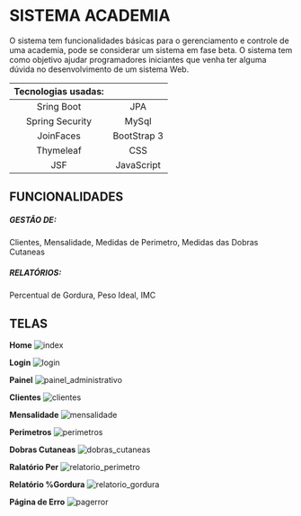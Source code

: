 # SISTEMA ACADEMIA
 O sistema tem funcionalidades básicas para o gerenciamento e controle de uma academia, pode se considerar um sistema em fase beta. O sistema tem como objetivo ajudar programadores iniciantes que venha ter alguma dúvida no desenvolvimento de um sistema Web.  

|Tecnologias usadas:      | |
|:-----------------------:|:--------------------------------------:|
|Sring Boot         |JPA         | Readme/Github|
|Spring Security       |MySql|-|
|JoinFaces |BootStrap 3  |-|
|Thymeleaf |CSS  |-|
|JSF | JavaScript |-|


## FUNCIONALIDADES

<h5>GESTÃO DE:</h5> Clientes, Mensalidade, Medidas de Perimetro, Medidas das Dobras Cutaneas
<h5>RELATÓRIOS:</h5> Percentual de Gordura, Peso Ideal, IMC
  
## TELAS
**Home**
![index](https://user-images.githubusercontent.com/30932457/45644307-d584a900-ba93-11e8-93f6-45174c8e203b.jpg)

**Login**
![login](https://user-images.githubusercontent.com/30932457/45994059-5d584d80-c068-11e8-9d64-ee8edc4a4103.jpg)

**Painel**
![painel_administrativo](https://user-images.githubusercontent.com/30932457/45644346-f0571d80-ba93-11e8-9486-ddac0f1e72c7.jpg)

**Clientes**
![clientes](https://user-images.githubusercontent.com/30932457/45644448-21cfe900-ba94-11e8-8a2a-776cca1538f3.jpg)

**Mensalidade**
![mensalidade](https://user-images.githubusercontent.com/30932457/45644591-75423700-ba94-11e8-8dd9-5be1b8e1a791.jpg)

**Perimetros**
![perimetros](https://user-images.githubusercontent.com/30932457/45644386-0664de00-ba94-11e8-84c7-83469a3e62ac.jpg)

**Dobras Cutaneas**
![dobras_cutaneas](https://user-images.githubusercontent.com/30932457/45644465-298f8d80-ba94-11e8-8a67-1e97971feafc.jpg)

**Ralatório Per**
![relatorio_perimetro](https://user-images.githubusercontent.com/30932457/45644519-47f58900-ba94-11e8-8668-ff667c997da9.jpg)

**Relatório %Gordura**
![relatorio_gordura](https://user-images.githubusercontent.com/30932457/45644603-7d01db80-ba94-11e8-8b19-ade87b66c21b.jpg)

**Página de Erro**
![pagerror](https://user-images.githubusercontent.com/30932457/45994171-d6f03b80-c068-11e8-87b0-ec9454069f4c.jpg)
